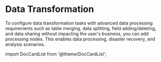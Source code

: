 # Data Transformation

To configure data transformation tasks with advanced data processing requirements such as table merging, data splitting, field adding/deleting, and data sharing without impacting the user's business, you can add processing nodes. This enables data processing, disaster recovery, and analysis scenarios.

import DocCardList from '@theme/DocCardList';

<DocCardList />
